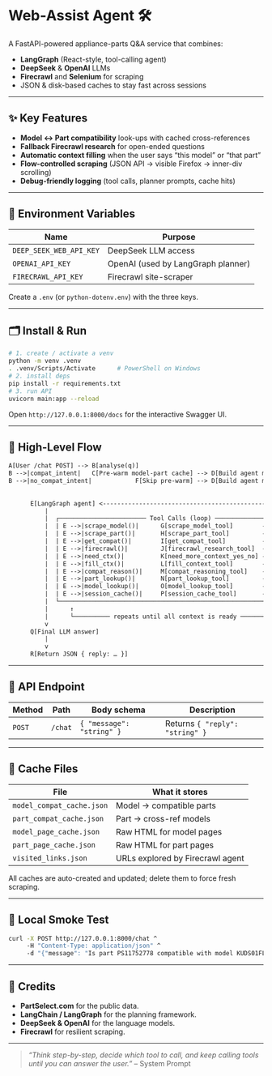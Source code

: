 # Web-Assist Agent 🛠️

A FastAPI-powered appliance-parts Q&A service that combines:

* **LangGraph** (React-style, tool-calling agent)
* **DeepSeek** & **OpenAI** LLMs  
* **Firecrawl** and **Selenium** for scraping
* JSON & disk-based caches to stay fast across sessions

---

## ✨ Key Features
* **Model ↔ Part compatibility** look-ups with cached cross-references  
* **Fallback Firecrawl research** for open-ended questions  
* **Automatic context filling** when the user says “this model” or “that part”  
* **Flow-controlled scraping** (JSON API → visible Firefox → inner-div scrolling)  
* **Debug-friendly logging** (tool calls, planner prompts, cache hits)

---

## 🔐 Environment Variables

| Name | Purpose |
|------|---------|
| `DEEP_SEEK_WEB_API_KEY` | DeepSeek LLM access |
| `OPENAI_API_KEY` | OpenAI (used by LangGraph planner) |
| `FIRECRAWL_API_KEY` | Firecrawl site-scraper |

Create a `.env` (or `python-dotenv.env`) with the three keys.

---

## 🗂️ Install & Run

```bash
# 1. create / activate a venv
python -m venv .venv
. .venv/Scripts/Activate      # PowerShell on Windows
# 2. install deps
pip install -r requirements.txt
# 3. run API
uvicorn main:app --reload
```

Open `http://127.0.0.1:8000/docs` for the interactive Swagger UI.

---

## 🔄 High-Level Flow

```txt
A[User /chat POST] --> B[analyse(q)]
B -->|compat_intent|   C[Pre-warm model-part cache] --> D[Build agent messages] |
B -->|no_compat_intent|            F[Skip pre-warm] --> D[Build agent messages] |
                                                                                |
                                                                                |
      E[LangGraph agent] <------------------------------------------------------┘
          |
          |  ┌──────────────────────── Tool Calls (loop) ────────────────────────┐
          |  | E -->|scrape_model()|      G[scrape_model_tool]        --> E      |
          |  | E -->|scrape_part()|       H[scrape_part_tool]         --> E      |
          |  | E -->|get_compat()|        I[get_compat_tool]          --> E      |
          |  | E -->|firecrawl()|         J[firecrawl_research_tool]  --> E      |
          |  | E -->|need_ctx()|          K[need_more_context_yes_no] --> E      |
          |  | E -->|fill_ctx()|          L[fill_context_tool]        --> E      |
          |  | E -->|compat_reason()|     M[compat_reasoning_tool]    --> E      |
          |  | E -->|part_lookup()|       N[part_lookup_tool]         --> E      |
          |  | E -->|model_lookup()|      O[model_lookup_tool]        --> E      |
          |  | E -->|session_cache()|     P[session_cache_tool]       --> E      |
          |  └───────────────────────────────────────────────────────────────────┘
          |      ↑                                                        ↓
          |      └────────── repeats until all context is ready ──────────┘
          v
      Q[Final LLM answer]
          |
          v
      R[Return JSON { reply: … }]
```


---

## 📝 API Endpoint

| Method | Path | Body schema | Description |
|--------|------|-------------|-------------|
| `POST` | `/chat` | `{ "message": "string" }` | Returns `{ "reply": "string" }` |

---

## 📁 Cache Files

| File | What it stores |
|------|----------------|
| `model_compat_cache.json` | Model → compatible parts |
| `part_compat_cache.json`  | Part → cross-ref models |
| `model_page_cache.json`   | Raw HTML for model pages |
| `part_page_cache.json`    | Raw HTML for part pages |
| `visited_links.json`      | URLs explored by Firecrawl agent |

All caches are auto-created and updated; delete them to force fresh scraping.

---

## 🧪 Local Smoke Test

```bash
curl -X POST http://127.0.0.1:8000/chat ^
     -H "Content-Type: application/json" ^
     -d "{"message": "Is part PS11752778 compatible with model KUDS01FLSS0?"}"
```

---

## 🙏 Credits

* **PartSelect.com** for the public data.
* **LangChain / LangGraph** for the planning framework.
* **DeepSeek & OpenAI** for the language models.
* **Firecrawl** for resilient scraping.

---

> _“Think step-by-step, decide which tool to call, and keep calling tools until you can answer the user.”_ – System Prompt
